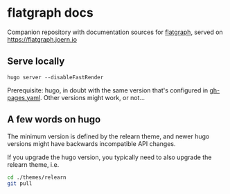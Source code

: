 # flatgraph docs

Companion repository with documentation sources for [flatgraph](https://github.com/joernio/flatgraph), served on https://flatgraph.joern.io

## Serve locally
```
hugo server --disableFastRender
```
Prerequisite: hugo, in doubt with the same version that's configured in [gh-pages.yaml](.github/workflows/gh-pages.yaml). Other versions might work, or not... 

## A few words on hugo
The minimum version is defined by the relearn theme, and newer hugo versions might have backwards incompatible API changes. 

If you upgrade the hugo version, you typically need to also upgrade the relearn theme, i.e. 
```bash
cd ./themes/relearn
git pull
```

